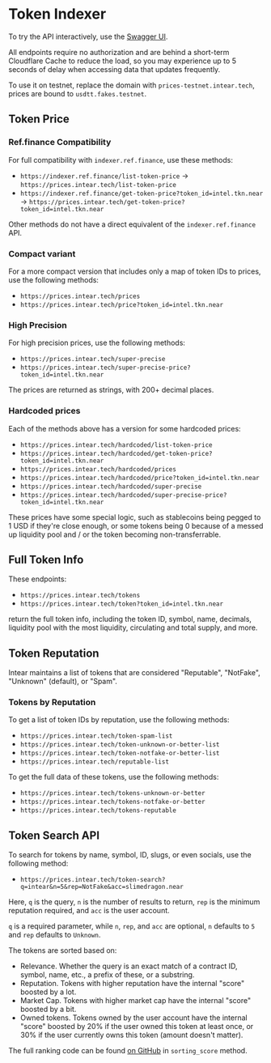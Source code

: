 # Token Indexer

To try the API interactively, use the [Swagger UI](https://prices.intear.tech/swagger-ui/).

All endpoints require no authorization and are behind a short-term Cloudflare Cache to reduce the load, so you may experience up to 5 seconds of delay when accessing data that updates frequently.

To use it on testnet, replace the domain with `prices-testnet.intear.tech`, prices are bound to `usdtt.fakes.testnet`.

## Token Price

### Ref.finance Compatibility

For full compatibility with `indexer.ref.finance`, use these methods:

- `https://indexer.ref.finance/list-token-price` -> `https://prices.intear.tech/list-token-price`
- `https://indexer.ref.finance/get-token-price?token_id=intel.tkn.near` -> `https://prices.intear.tech/get-token-price?token_id=intel.tkn.near`

Other methods do not have a direct equivalent of the `indexer.ref.finance` API.

### Compact variant

For a more compact version that includes only a map of token IDs to prices, use the following methods:

- `https://prices.intear.tech/prices`
- `https://prices.intear.tech/price?token_id=intel.tkn.near`

### High Precision

For high precision prices, use the following methods:

- `https://prices.intear.tech/super-precise`
- `https://prices.intear.tech/super-precise-price?token_id=intel.tkn.near`

The prices are returned as strings, with 200+ decimal places.

### Hardcoded prices

Each of the methods above has a version for some hardcoded prices:

- `https://prices.intear.tech/hardcoded/list-token-price`
- `https://prices.intear.tech/hardcoded/get-token-price?token_id=intel.tkn.near`
- `https://prices.intear.tech/hardcoded/prices`
- `https://prices.intear.tech/hardcoded/price?token_id=intel.tkn.near`
- `https://prices.intear.tech/hardcoded/super-precise`
- `https://prices.intear.tech/hardcoded/super-precise-price?token_id=intel.tkn.near`

These prices have some special logic, such as stablecoins being pegged to 1 USD if they're close enough,
or some tokens being 0 because of a messed up liquidity pool and / or the token becoming non-transferrable.

## Full Token Info

These endpoints:

- `https://prices.intear.tech/tokens`
- `https://prices.intear.tech/token?token_id=intel.tkn.near`

return the full token info, including the token ID, symbol, name, decimals, liquidity pool with the most
liquidity, circulating and total supply, and more.

## Token Reputation

Intear maintains a list of tokens that are considered "Reputable", "NotFake", "Unknown" (default), or "Spam".

### Tokens by Reputation

To get a list of token IDs by reputation, use the following methods:

- `https://prices.intear.tech/token-spam-list`
- `https://prices.intear.tech/token-unknown-or-better-list`
- `https://prices.intear.tech/token-notfake-or-better-list`
- `https://prices.intear.tech/reputable-list`

To get the full data of these tokens, use the following methods:

- `https://prices.intear.tech/tokens-unknown-or-better`
- `https://prices.intear.tech/tokens-notfake-or-better`
- `https://prices.intear.tech/tokens-reputable`

## Token Search API

To search for tokens by name, symbol, ID, slugs, or even socials, use the following method:

- `https://prices.intear.tech/token-search?q=intear&n=5&rep=NotFake&acc=slimedragon.near`

Here, `q` is the query, `n` is the number of results to return, `rep` is the minimum reputation required, and `acc` is the user account.

`q` is a required parameter, while `n`, `rep`, and `acc` are optional, `n` defaults to `5` and `rep` defaults to `Unknown`.

The tokens are sorted based on:

- Relevance. Whether the query is an exact match of a contract ID, symbol, name, etc., a prefix
  of these, or a substring.
- Reputation. Tokens with higher reputation have the internal "score" boosted by a lot.
- Market Cap. Tokens with higher market cap have the internal "score" boosted by a bit.
- Owned tokens. Tokens owned by the user account have the internal "score" boosted by 20% if the user owned this token at least once, or 30% if the user currently owns this token (amount doesn't matter).

The full ranking code can be found [on GitHub](https://github.com/INTEARnear/price-indexer/tree/main/src/token.rs)
in `sorting_score` method.


